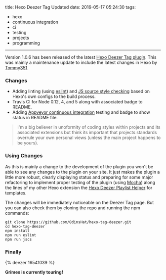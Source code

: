 title: Hexo Deezer Tag Updated
date: 2016-05-17 05:24:30
tags:
 - hexo
 - continuous integration
 - ci
 - testing
 - projects
 - programming
---

Version 1.0.6 has been released of the latest [Hexo Deezer Tag plugin](http://www.dougbromley.com/2015/07/Hexo-Deezer-Tag-Plugin/). This was mainly a maintenance update to include the latest changes in Hexo by [Tommy351](https://github.com/tommy351).

### Changes

 * Adding linting (using [eslint](http://eslint.org/)) and [JS source style checking](http://jscs.info/) based on Hexo's own configs to the build process.
 * Travis CI for Node 0.12, 4, and 5 along with associated badge to README.
 * Adding [Appveyor continuous integration](https://ci.appveyor.com/project/OdinsHat/hexo-tag-deezer/) testing and badge to show status in README file.

> I'm a big believer in unoformity of coding styles within projects and its associated extensions but think its important that projects standards overrule your own personal views (unless the main project happens to be yours).

### Using Changes

As this is mainly a change to the development of the plugin you won't be able to see any changes to the plugin on your site. It just makes the plugin a little more robust, clearly displaying status and preparing for some major refactoring to implement proper testing of the plugin (using [Mocha](https://mochajs.org/)) along the lines of my other Hexo extension the [Hexo Deezer Playlist Helper](https://github.com/OdinsHat/hexo-deezer-playlist-helper) for templates.

The changes will be immediately noticeable on the Deezer Tag page. But you can also check them by cloning the repo and running the npm commands:

```
git clone https://github.com/OdinsHat/hexo-tag-deezer.git
cd hexo-tag-deezer
npm install
npm run eslint
npm run jscs
```

### Finally

{% deezer 16541039 %}

**Grimes is currently touring!**